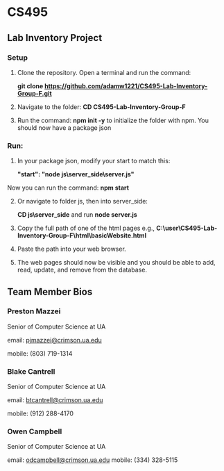 # CS495
## Lab Inventory Project

### Setup
1. Clone the repository. Open a terminal and run the command:
   
   **git clone https://github.com/adamw1221/CS495-Lab-Inventory-Group-F.git**
   
2. Navigate to the folder: **CD CS495-Lab-Inventory-Group-F**
3. Run the command: **npm init -y**
   to initialize the folder with npm. You should now have a package json

### Run:
1. In your package json, modify your start to match this:

   **"start": "node js\server_side\server.js"**

  Now you can run the command: **npm start**
   
2. Or navigate to folder js, then into server_side:

   **CD js\server_side** and run **node server.js**

4. Copy the full path of one of the html pages e.g., **C:\user\CS495-Lab-Inventory-Group-F\html\basicWebsite.html** 
5. Paste the path into your web browser.
6. The web pages should now be visible and you should be able to add, read, update, and remove from the database.


## Team Member Bios

### Preston Mazzei
Senior of Computer Science at UA

email: pjmazzei@crimson.ua.edu

mobile: (803) 719-1314

### Blake Cantrell
Senior of Computer Science at UA

email: btcantrell@crimson.ua.edu

mobile: (912) 288-4170

### Owen Campbell
Senior of Computer Science at UA

email: odcampbell@crimson.ua.edu
mobile: (334) 328-5115
